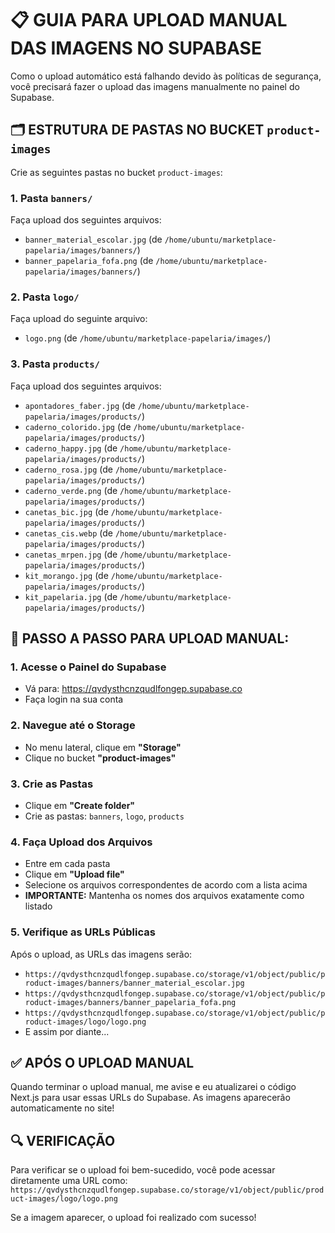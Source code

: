 # 📋 GUIA PARA UPLOAD MANUAL DAS IMAGENS NO SUPABASE

Como o upload automático está falhando devido às políticas de segurança, você precisará fazer o upload das imagens manualmente no painel do Supabase.

## 🗂️ **ESTRUTURA DE PASTAS NO BUCKET `product-images`**

Crie as seguintes pastas no bucket `product-images`:

### **1. Pasta `banners/`**
Faça upload dos seguintes arquivos:
- `banner_material_escolar.jpg` (de `/home/ubuntu/marketplace-papelaria/images/banners/`)
- `banner_papelaria_fofa.png` (de `/home/ubuntu/marketplace-papelaria/images/banners/`)

### **2. Pasta `logo/`**
Faça upload do seguinte arquivo:
- `logo.png` (de `/home/ubuntu/marketplace-papelaria/images/`)

### **3. Pasta `products/`**
Faça upload dos seguintes arquivos:
- `apontadores_faber.jpg` (de `/home/ubuntu/marketplace-papelaria/images/products/`)
- `caderno_colorido.jpg` (de `/home/ubuntu/marketplace-papelaria/images/products/`)
- `caderno_happy.jpg` (de `/home/ubuntu/marketplace-papelaria/images/products/`)
- `caderno_rosa.jpg` (de `/home/ubuntu/marketplace-papelaria/images/products/`)
- `caderno_verde.png` (de `/home/ubuntu/marketplace-papelaria/images/products/`)
- `canetas_bic.jpg` (de `/home/ubuntu/marketplace-papelaria/images/products/`)
- `canetas_cis.webp` (de `/home/ubuntu/marketplace-papelaria/images/products/`)
- `canetas_mrpen.jpg` (de `/home/ubuntu/marketplace-papelaria/images/products/`)
- `kit_morango.jpg` (de `/home/ubuntu/marketplace-papelaria/images/products/`)
- `kit_papelaria.jpg` (de `/home/ubuntu/marketplace-papelaria/images/products/`)

## 📝 **PASSO A PASSO PARA UPLOAD MANUAL:**

### **1. Acesse o Painel do Supabase**
- Vá para: https://qvdysthcnzqudlfongep.supabase.co
- Faça login na sua conta

### **2. Navegue até o Storage**
- No menu lateral, clique em **"Storage"**
- Clique no bucket **"product-images"**

### **3. Crie as Pastas**
- Clique em **"Create folder"**
- Crie as pastas: `banners`, `logo`, `products`

### **4. Faça Upload dos Arquivos**
- Entre em cada pasta
- Clique em **"Upload file"**
- Selecione os arquivos correspondentes de acordo com a lista acima
- **IMPORTANTE:** Mantenha os nomes dos arquivos exatamente como listado

### **5. Verifique as URLs Públicas**
Após o upload, as URLs das imagens serão:
- `https://qvdysthcnzqudlfongep.supabase.co/storage/v1/object/public/product-images/banners/banner_material_escolar.jpg`
- `https://qvdysthcnzqudlfongep.supabase.co/storage/v1/object/public/product-images/banners/banner_papelaria_fofa.png`
- `https://qvdysthcnzqudlfongep.supabase.co/storage/v1/object/public/product-images/logo/logo.png`
- E assim por diante...

## ✅ **APÓS O UPLOAD MANUAL**

Quando terminar o upload manual, me avise e eu atualizarei o código Next.js para usar essas URLs do Supabase. As imagens aparecerão automaticamente no site!

## 🔍 **VERIFICAÇÃO**

Para verificar se o upload foi bem-sucedido, você pode acessar diretamente uma URL como:
`https://qvdysthcnzqudlfongep.supabase.co/storage/v1/object/public/product-images/logo/logo.png`

Se a imagem aparecer, o upload foi realizado com sucesso!

